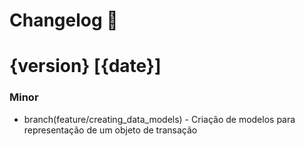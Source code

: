 # Changelog :newspaper:

# {version} [{date}]

### Minor
   - branch(feature/creating_data_models) - Criação de modelos para representação de um objeto de transação 
